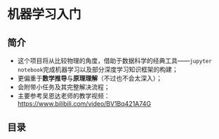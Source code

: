 # 机器学习入门

## 简介
- 这个项目将从比较物理的角度，借助于数据科学的经典工具——```jupyter notebook```完成机器学习以及部分深度学习知识框架的构建；
- 更偏重于**数学推导**与**原理理解**（不过也不会太深入）；
- 会附带小任务及其完整解决流程；
- 主要参考吴恩达老师的教学视频：https://www.bilibili.com/video/BV1Bq421A74G


## 目录


